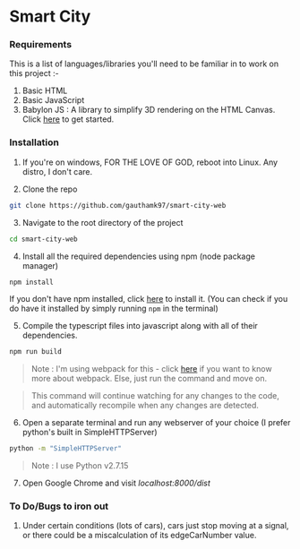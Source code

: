 # Smart City

### Requirements
This is a list of languages/libraries you'll need to be familiar in to work on this project :-

1. Basic HTML
2. Basic JavaScript
3. Babylon JS : A library to simplify 3D rendering on the HTML Canvas. Click [here](https://doc.babylonjs.com/#getting-started) to get started.

### Installation
1. If you're on windows, FOR THE LOVE OF GOD, reboot into Linux. Any distro, I don't care.

2. Clone the repo
```bash
git clone https://github.com/gauthamk97/smart-city-web
```

3. Navigate to the root directory of the project
```bash
cd smart-city-web
```

4. Install all the required dependencies using npm (node package manager)
```bash
npm install
```
If you don't have npm installed, click [here](https://www.npmjs.com/get-npm) to install it. (You can check if you do have it installed by simply running `npm` in the terminal)

5. Compile the typescript files into javascript along with all of their dependencies.
```bash
npm run build
```
 > Note : I'm using webpack for this - click [here](https://webpack.js.org/guides/getting-started) if you want to know more about webpack. Else, just run the command and move on.

 > This command will continue watching for any changes to the code, and automatically recompile when any changes are detected.

6. Open a separate terminal and run any webserver of your choice (I prefer python's built in SimpleHTTPServer)
```bash
python -m "SimpleHTTPServer"
```

> Note : I use Python v2.7.15

7. Open Google Chrome and visit *localhost:8000/dist*

### To Do/Bugs to iron out
1. Under certain conditions (lots of cars), cars just stop moving at a signal, or there could be a miscalculation of its edgeCarNumber value.